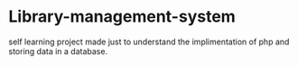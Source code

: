 # Library-management-system
self learning project made just to understand the implimentation of php and storing data in a database.
